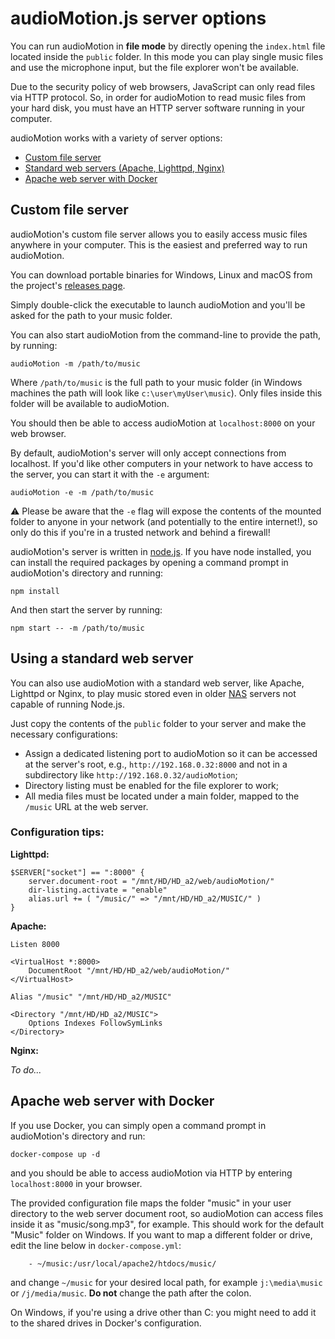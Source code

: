 audioMotion.js server options
=============================

You can run audioMotion in **file mode** by directly opening the `index.html` file located inside the `public` folder.
In this mode you can play single music files and use the microphone input, but the file explorer won't be available.

Due to the security policy of web browsers, JavaScript can only read files via HTTP protocol.
So, in order for audioMotion to read music files from your hard disk, you must have an HTTP server software running in your computer.

audioMotion works with a variety of server options:

+ [Custom file server](#custom-file-server)
+ [Standard web servers (Apache, Lighttpd, Nginx)](#using-a-standard-web-server)
+ [Apache web server with Docker](#apache-web-server-with-docker)


## Custom file server

audioMotion's custom file server allows you to easily access music files anywhere in your computer. This is the easiest and preferred way to run audioMotion.

You can download portable binaries for Windows, Linux and macOS from the project's [releases page](https://github.com/hvianna/audioMotion.js/releases/latest).

Simply double-click the executable to launch audioMotion and you'll be asked for the path to your music folder.

You can also start audioMotion from the command-line to provide the path, by running:

```
audioMotion -m /path/to/music
```

Where `/path/to/music` is the full path to your music folder (in Windows machines the path will look like `c:\user\myUser\music`). Only files inside this folder will be available to audioMotion.

You should then be able to access audioMotion at `localhost:8000` on your web browser.

By default, audioMotion's server will only accept connections from localhost. If you'd like other computers in your network to have access to the server, you can start it with the `-e` argument:

```
audioMotion -e -m /path/to/music
```

<p class="warning">⚠ Please be aware that the <code>-e</code> flag will expose the contents of the mounted folder to anyone in your network (and potentially to the entire internet!), so only do this if you're in a trusted network and behind a firewall!</p>

audioMotion's server is written in [node.js](https://nodejs.org). If you have node installed, you can install the required packages by opening a command prompt in audioMotion's directory and running:

```
npm install
```

And then start the server by running:

```
npm start -- -m /path/to/music
```


## Using a standard web server

You can also use audioMotion with a standard web server, like Apache, Lighttpd or Nginx, to play music stored even in older [NAS](https://en.wikipedia.org/wiki/Network-attached_storage) servers not capable of running Node.js.

Just copy the contents of the `public` folder to your server and make the necessary configurations:

* Assign a dedicated listening port to audioMotion so it can be accessed at the server's root, e.g., `http://192.168.0.32:8000` and not in a subdirectory like `http://192.168.0.32/audioMotion`;
* Directory listing must be enabled for the file explorer to work;
* All media files must be located under a main folder, mapped to the `/music` URL at the web server.


### Configuration tips:

**Lighttpd:**

```
$SERVER["socket"] == ":8000" {
    server.document-root = "/mnt/HD/HD_a2/web/audioMotion/"
    dir-listing.activate = "enable"
    alias.url += ( "/music/" => "/mnt/HD/HD_a2/MUSIC/" )
}
```

**Apache:**

```
Listen 8000

<VirtualHost *:8000>
	DocumentRoot "/mnt/HD/HD_a2/web/audioMotion/"
</VirtualHost>

Alias "/music" "/mnt/HD/HD_a2/MUSIC"

<Directory "/mnt/HD/HD_a2/MUSIC">
    Options Indexes FollowSymLinks
</Directory>
```

**Nginx:**

*To do...*

## Apache web server with Docker

If you use Docker, you can simply open a command prompt in audioMotion's directory and run:

`docker-compose up -d`

and you should be able to access audioMotion via HTTP by entering `localhost:8000` in your browser.

The provided configuration file maps the folder "music" in your user directory to the web server document root, so audioMotion can access files inside it as "music/song.mp3", for example.
This should work for the default "Music" folder on Windows. If you want to map a different folder or drive, edit the line below in `docker-compose.yml`:

```
    - ~/music:/usr/local/apache2/htdocs/music/
```

and change `~/music` for your desired local path, for example `j:\media\music` or `/j/media/music`. **Do not** change the path after the colon.

On Windows, if you're using a drive other than C: you might need to add it to the shared drives in Docker's configuration.
